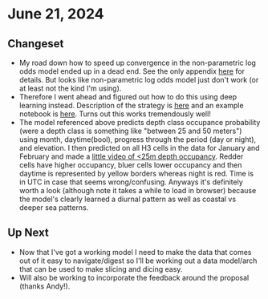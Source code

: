 # June 21, 2024

## Changeset

- My road down how to speed up convergence in the non-parametric log odds model ended up in a dead end. See the only appendix [here](https://github.com/networkearth/mirrorverse/blob/4f10e474f3b1325586118a682ecf59e637885df6/report/Report.pdf) for details. But looks like non-parametric log odds model just don't work (or at least not the kind I'm using).
- Therefore I went ahead and figured out how to do this using deep learning instead. Description of the strategy is [here](https://github.com/networkearth/mirrorverse/blob/4f10e474f3b1325586118a682ecf59e637885df6/report/Report.pdf) and an example notebook is [here](https://github.com/networkearth/mirrorverse/blob/4f10e474f3b1325586118a682ecf59e637885df6/docs/studies/KerasLogOddsModel.ipynb). Turns out this works tremendously well!
- The model referenced above predicts depth class occupance probability (were a depth class is something like "between 25 and 50 meters") using month, daytime(bool), progress through the period (day or night), and elevation. I then predicted on all H3 cells in the data for January and February and made a [little video of <25m depth occupancy](2024_06_21/kepler.gl.html.zip). Redder cells have higher occupancy, bluer cells lower occupancy and then daytime is represented by yellow borders whereas night is red. Time is in UTC in case that seems wrong/confusing. Anyways it's definitely worth a look (although note it takes a while to load in browser) because the model's clearly learned a diurnal pattern as well as coastal vs deeper sea patterns. 

## Up Next

- Now that I've got a working model I need to make the data that comes out of it easy to navigate/digest so I'll be working out a data model/arch that can be used to make slicing and dicing easy. 
- Will also be working to incorporate the feedback around the proposal (thanks Andy!). 
